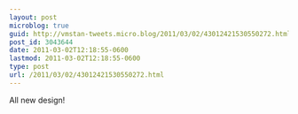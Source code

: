 ```yaml
---
layout: post
microblog: true
guid: http://vmstan-tweets.micro.blog/2011/03/02/43012421530550272.html
post_id: 3043644
date: 2011-03-02T12:18:55-0600
lastmod: 2011-03-02T12:18:55-0600
type: post
url: /2011/03/02/43012421530550272.html
---
```

All new design!
